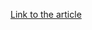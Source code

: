 [Link to the article](https://www.welivesecurity.com/2015/02/20/lenovo-superfish-dont-panic-may-affected/)

